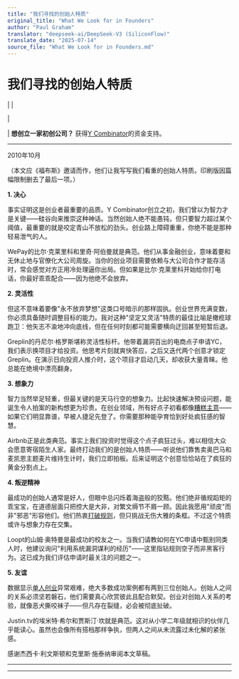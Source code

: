 ```yaml
---
title: "我们寻找的创始人特质"
original_title: "What We Look for in Founders"
author: "Paul Graham"
translator: "deepseek-ai/DeepSeek-V3 (SiliconFlow)"
translate_date: "2025-07-14"
source_file: "What We Look for in Founders.md"
---
```


# 我们寻找的创始人特质

| | [](index.html)  
  
|   
  
|  **想创立一家初创公司？** 获得[Y Combinator](http://ycombinator.com/apply.html)的资金支持。    
  
---  
  
2010年10月

（本文应《福布斯》邀请而作，他们让我写写我们看重的创始人特质。印刷版因篇幅限制删去了最后一项。）

**1. 决心**

事实证明这是创业者最重要的品质。Y Combinator创立之初，我们曾以为智力才是关键——硅谷向来推崇这种神话。当然创始人绝不能愚钝，但只要智力超过某个阈值，最重要的就是咬定青山不放松的劲头。创业路上障碍重重，你绝不能是那种轻易泄气的人。

WePay的比尔·克莱里科和里奇·阿伯曼就是典范。他们从事金融创业，意味着要和无休止地与官僚化大公司周旋。当你的创业项目需要依赖与大公司合作才能存活时，常会感觉对方正用冷处理逼你出局。但如果是比尔·克莱里科开始给你打电话，你最好乖乖配合——因为他绝不会放弃。

**2. 灵活性**

但这不意味着要像"永不放弃梦想"这类口号暗示的那样固执。创业世界充满变数，你必须具备随时调整目标的能力。我对这种"坚定又灵活"特质的最佳比喻是橄榄球跑卫：他矢志不渝地冲向底线，但在任何时刻都可能需要横向迂回甚至短暂后退。

Greplin的丹尼尔·格罗斯堪称灵活性标杆。他带着漏洞百出的电商点子申请YC，我们表示换项目才给投资。他思考片刻就爽快答应，之后又迭代两个创意才锁定Greplin。在演示日向投资人推介时，这个项目才启动几天，却收获大量青睐。他总能在绝境中漂亮翻身。

**3. 想象力**

智力当然举足轻重，但最关键的是天马行空的想象力。比起快速解决预设问题，能诞生令人拍案的新构想更为珍贵。在创业领域，所有好点子初看都像[糟糕主意](googles.html)——如果它们明显靠谱，早被人捷足先登了。你需要那种能孕育恰到好处疯狂感的智慧。

Airbnb正是此类典范。事实上我们投资时觉得这个点子疯狂过头，难以相信大众会愿意寄宿陌生人家。最终打动我们的是创始人特质——听说他们靠售卖奥巴马和麦凯恩主题麦片维持生计时，我们立即拍板。后来证明这个创意恰恰站在了疯狂的黄金分割点上。

**4. 叛逆精神**

最成功的创始人通常是好人，但眼中总闪烁着海盗般的狡黠。他们绝非循规蹈矩的乖宝宝，在道德层面只把控大是大非，对繁文缛节不屑一顾。因此我愿用"顽皮"而非"邪恶"形容他们。他们热衷[打破规则](gba.html)，但只挑战无伤大雅的条框。不过这个特质或许与想象力存在交集。

Loopt的山姆·奥特曼是最成功的校友之一。当我们请教如何在YC申请中甄别同类人时，他建议询问"利用系统漏洞谋利的经历"——这里指钻规则空子而非黑客行为。这已成为我们评估申请时最关注的问题之一。

**5. 友谊**

数据显示[单人创业](startupmistakes.html)异常艰难，绝大多数成功案例都有两到三位创始人。创始人之间的关系必须坚若磐石，他们需要真心欣赏彼此且配合默契。创业对创始人关系的考验，就像恶犬撕咬袜子——但凡存在裂缝，必会被彻底扯破。

Justin.tv的埃米特·希尔和贾斯汀·坎就是典范。这对从小学二年级就相识的伙伴几乎能读心。虽然也会像所有搭档那样争执，但两人之间从未流露过未化解的紧张感。

感谢杰西卡·利文斯顿和克里斯·施泰纳审阅本文草稿。

***  
  
---